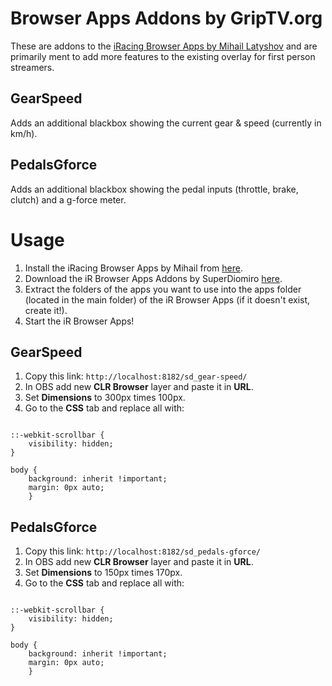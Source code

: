 Browser Apps Addons by GripTV.org
====================================

These are addons to the [iRacing Browser Apps by Mihail Latyshov](http://ir-apps.kutu.ru/) and are primarily ment to add more features to the existing overlay for first person streamers.

GearSpeed
-------------

Adds an additional blackbox showing the current gear & speed (currently in km/h).

PedalsGforce
-------------

Adds an additional blackbox showing the pedal inputs (throttle, brake, clutch) and a g-force meter.

Usage
=====

1. Install the iRacing Browser Apps by Mihail from [here](http://ir-apps.kutu.ru/).
2. Download the iR Browser Apps Addons by SuperDiomiro [here](http://github.com/SuperDiomiro/ir-browserapps-addons/releases).
3. Extract the folders of the apps you want to use into the apps folder (located in the main folder) of the iR Browser Apps (if it doesn't exist, create it!).
4. Start the iR Browser Apps!

GearSpeed
-------------

1. Copy this link: `http://localhost:8182/sd_gear-speed/`
2. In OBS add new **CLR Browser** layer and paste it in **URL**.
3. Set **Dimensions** to 300px times 100px.
4. Go to the **CSS** tab and replace all with:

<pre><code>
::-webkit-scrollbar {
	visibility: hidden;
}

body {
	background: inherit !important;
	margin: 0px auto;
	}
</code></pre>

PedalsGforce
-------------

1. Copy this link: `http://localhost:8182/sd_pedals-gforce/`
2. In OBS add new **CLR Browser** layer and paste it in **URL**.
3. Set **Dimensions** to 150px times 170px.
4. Go to the **CSS** tab and replace all with:

<pre><code>
::-webkit-scrollbar {
	visibility: hidden;
}

body {
	background: inherit !important;
	margin: 0px auto;
	}
</code></pre>